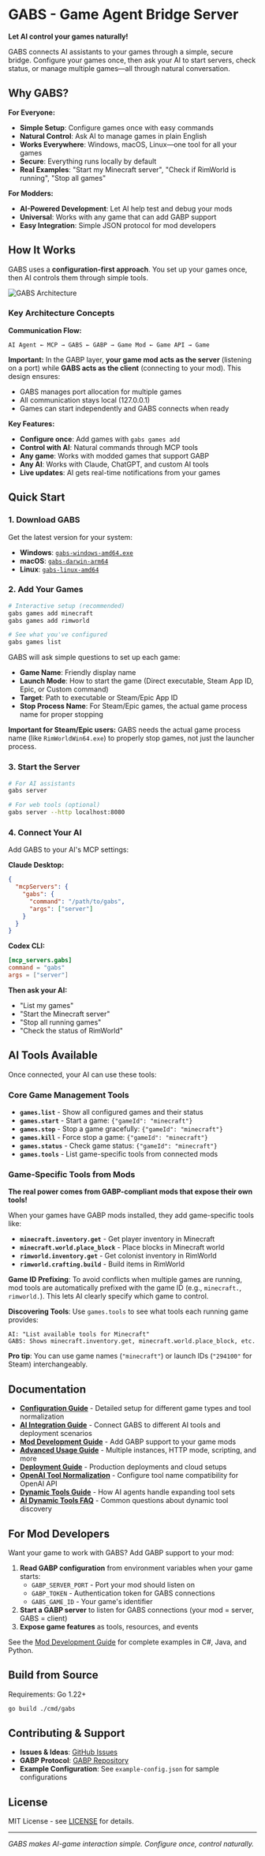 # GABS - Game Agent Bridge Server

**Let AI control your games naturally!**

GABS connects AI assistants to your games through a simple, secure bridge. Configure your games once, then ask your AI to start servers, check status, or manage multiple games—all through natural conversation.

## Why GABS?

**For Everyone:**
- **Simple Setup**: Configure games once with easy commands
- **Natural Control**: Ask AI to manage games in plain English
- **Works Everywhere**: Windows, macOS, Linux—one tool for all your games
- **Secure**: Everything runs locally by default
- **Real Examples**: "Start my Minecraft server", "Check if RimWorld is running", "Stop all games"

**For Modders:**
- **AI-Powered Development**: Let AI help test and debug your mods
- **Universal**: Works with any game that can add GABP support
- **Easy Integration**: Simple JSON protocol for mod developers

## How It Works

GABS uses a **configuration-first approach**. You set up your games once, then AI controls them through simple tools.

![GABS Architecture](docs/architecture-flow.svg)

### Key Architecture Concepts

**Communication Flow:**
```
AI Agent ← MCP → GABS ← GABP → Game Mod ← Game API → Game
```

**Important:** In the GABP layer, **your game mod acts as the server** (listening on a port) while **GABS acts as the client** (connecting to your mod). This design ensures:
- GABS manages port allocation for multiple games
- All communication stays local (127.0.0.1) 
- Games can start independently and GABS connects when ready

**Key Features:**
- **Configure once**: Add games with `gabs games add`
- **Control with AI**: Natural commands through MCP tools
- **Any game**: Works with modded games that support GABP
- **Any AI**: Works with Claude, ChatGPT, and custom AI tools
- **Live updates**: AI gets real-time notifications from your games

## Quick Start

### 1. Download GABS

Get the latest version for your system:
- **Windows**: [`gabs-windows-amd64.exe`](../../releases/latest)
- **macOS**: [`gabs-darwin-arm64`](../../releases/latest) 
- **Linux**: [`gabs-linux-amd64`](../../releases/latest)

### 2. Add Your Games

```bash
# Interactive setup (recommended)
gabs games add minecraft
gabs games add rimworld

# See what you've configured
gabs games list
```

GABS will ask simple questions to set up each game:
- **Game Name**: Friendly display name
- **Launch Mode**: How to start the game (Direct executable, Steam App ID, Epic, or Custom command)
- **Target**: Path to executable or Steam/Epic App ID
- **Stop Process Name**: For Steam/Epic games, the actual game process name for proper stopping

**Important for Steam/Epic users:** GABS needs the actual game process name (like `RimWorldWin64.exe`) to properly stop games, not just the launcher process.

### 3. Start the Server

```bash
# For AI assistants
gabs server

# For web tools (optional)
gabs server --http localhost:8080
```

### 4. Connect Your AI

Add GABS to your AI's MCP settings:

**Claude Desktop:**
```json
{
  "mcpServers": {
    "gabs": {
      "command": "/path/to/gabs",
      "args": ["server"]
    }
  }
}
```

**Codex CLI:**
```toml
[mcp_servers.gabs]
command = "gabs"
args = ["server"]
```

**Then ask your AI:**
- "List my games"
- "Start the Minecraft server"
- "Stop all running games"
- "Check the status of RimWorld"

## AI Tools Available

Once connected, your AI can use these tools:

### Core Game Management Tools
- **`games.list`** - Show all configured games and their status
- **`games.start`** - Start a game: `{"gameId": "minecraft"}`
- **`games.stop`** - Stop a game gracefully: `{"gameId": "minecraft"}`  
- **`games.kill`** - Force stop a game: `{"gameId": "minecraft"}`
- **`games.status`** - Check game status: `{"gameId": "minecraft"}`
- **`games.tools`** - List game-specific tools from connected mods

### Game-Specific Tools from Mods

**The real power comes from GABP-compliant mods that expose their own tools!**

When your games have GABP mods installed, they add game-specific tools like:
- **`minecraft.inventory.get`** - Get player inventory in Minecraft
- **`minecraft.world.place_block`** - Place blocks in Minecraft world  
- **`rimworld.inventory.get`** - Get colonist inventory in RimWorld
- **`rimworld.crafting.build`** - Build items in RimWorld

**Game ID Prefixing**: To avoid conflicts when multiple games are running, mod tools are automatically prefixed with the game ID (e.g., `minecraft.`, `rimworld.`). This lets AI clearly specify which game to control.

**Discovering Tools**: Use `games.tools` to see what tools each running game provides:
```
AI: "List available tools for Minecraft"
GABS: Shows minecraft.inventory.get, minecraft.world.place_block, etc.
```

**Pro tip**: You can use game names (`"minecraft"`) or launch IDs (`"294100"` for Steam) interchangeably.

## Documentation

- **[Configuration Guide](docs/CONFIGURATION.md)** - Detailed setup for different game types and tool normalization
- **[AI Integration Guide](docs/INTEGRATION.md)** - Connect GABS to different AI tools and deployment scenarios  
- **[Mod Development Guide](docs/MOD_DEVELOPMENT.md)** - Add GABP support to your game mods
- **[Advanced Usage Guide](docs/ADVANCED_USAGE.md)** - Multiple instances, HTTP mode, scripting, and more
- **[Deployment Guide](docs/DEPLOYMENT.md)** - Production deployments and cloud setups
- **[OpenAI Tool Normalization](docs/OPENAI_TOOL_NORMALIZATION.md)** - Configure tool name compatibility for OpenAI API
- **[Dynamic Tools Guide](docs/DYNAMIC_TOOLS_GUIDE.md)** - How AI agents handle expanding tool sets
- **[AI Dynamic Tools FAQ](docs/AI_DYNAMIC_TOOLS_FAQ.md)** - Common questions about dynamic tool discovery

## For Mod Developers

Want your game to work with GABS? Add GABP support to your mod:

1. **Read GABP configuration** from environment variables when your game starts:
   - `GABP_SERVER_PORT` - Port your mod should listen on
   - `GABP_TOKEN` - Authentication token for GABS connections
   - `GABS_GAME_ID` - Your game's identifier
2. **Start a GABP server** to listen for GABS connections (your mod = server, GABS = client)
3. **Expose game features** as tools, resources, and events

See the [Mod Development Guide](docs/MOD_DEVELOPMENT.md) for complete examples in C#, Java, and Python.

## Build from Source

Requirements: Go 1.22+

```bash
go build ./cmd/gabs
```

## Contributing & Support

- **Issues & Ideas**: [GitHub Issues](../../issues)
- **GABP Protocol**: [GABP Repository](https://github.com/pardeike/GABP)
- **Example Configuration**: See `example-config.json` for sample configurations

## License

MIT License - see [LICENSE](LICENSE) for details.

---

*GABS makes AI-game interaction simple. Configure once, control naturally.*
